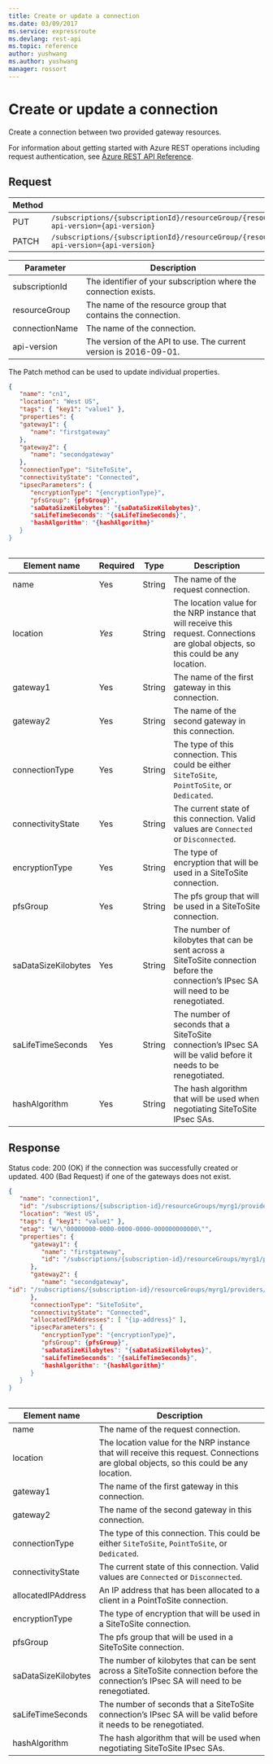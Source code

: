 ```yaml
---
title: Create or update a connection
ms.date: 03/09/2017
ms.service: expressroute
ms.devlang: rest-api
ms.topic: reference
author: yushwang
ms.author: yushwang
manager: rossort
---
```

# Create or update a connection
Create a connection between two provided gateway resources.  

For information about getting started with Azure REST operations including request authentication, see [Azure REST API Reference](../../index.md).

## Request  
 
|Method|Request URI|  
|------------|-----------------|  
|PUT|`/subscriptions/{subscriptionId}/resourceGroup/{resourceGroup}/providers/microsoft.network/connections/{connectionName}?api-version={api-version}`|  
|PATCH|`/subscriptions/{subscriptionId}/resourceGroup/{resourceGroup}/providers/microsoft.network/connections/{connectionName}?api-version={api-version}`|  

| Parameter | Description |
| --------- | ----------- |
| subscriptionId | The identifier of your subscription where the connection exists. |
| resourceGroup | The name of the resource group that contains the connection. |
| connectionName | The name of the connection.|
| api-version | The version of the API to use. The current version is 2016-09-01. | 

The Patch method can be used to update individual properties.  
  
```json  
{  
   "name": "cn1",  
   "location": "West US",  
   "tags": { "key1": "value1" },  
   "properties": {  
   "gateway1": {  
      "name": "firstgateway"  
   },  
   "gateway2": {  
      "name": "secondgateway"  
   },  
   "connectionType": "SiteToSite",  
   "connectivityState": "Connected",  
   "ipsecParameters": {  
      "encryptionType": "{encryptionType}",  
      "pfsGroup": {pfsGroup}",  
      "saDataSizeKilobytes": "{saDataSizeKilobytes}",  
      "saLifeTimeSeconds": "{saLifeTimeSeconds}",  
      "hashAlgorithm": "{hashAlgorithm}"  
   }  
}  
  
```  
  
|Element name|Required|Type|Description|  
|------------------|--------------|----------|-----------------|  
|name|Yes|String|The name of the request connection.|  
|location|*Yes*|String|The location value for the NRP instance that will receive this request. Connections are global objects, so this could be any location.|  
|gateway1|Yes|String|The name of the first gateway in this connection.|  
|gateway2|Yes|String|The name of the second gateway in this connection.|  
|connectionType|Yes|String|The type of this connection. This could be either `SiteToSite`, `PointToSite`, or `Dedicated`.|  
|connectivityState|Yes|String|The current state of this connection. Valid values are `Connected` or `Disconnected`.|  
|encryptionType|Yes|String|The type of encryption that will be used in a SiteToSite connection.|  
|pfsGroup|Yes|String|The pfs group that will be used in a SiteToSite connection.|  
|saDataSizeKilobytes|Yes|String|The number of kilobytes that can be sent across a SiteToSite connection before the connection’s IPsec SA will need to be renegotiated.|  
|saLifeTimeSeconds|Yes|String|The number of seconds that a SiteToSite connection’s IPsec SA will be valid before it needs to be renegotiated.|  
|hashAlgorithm|Yes|String|The hash algorithm that will be used when negotiating SiteToSite IPsec SAs.|  
  
## Response  
 Status code: 200 (OK) if the connection was successfully created or updated. 400 (Bad Request) if one of the gateways does not exist.  
  
```json  
{  
   "name": "connection1",  
   "id": "/subscriptions/{subscription-id}/resourceGroups/myrg1/providers/microsoft.network/connections/connection1",  
   "location": "West US",  
   "tags": { "key1": "value1" },  
   "etag": "W/\"00000000-0000-0000-0000-000000000000\"",  
   "properties": {  
      "gateway1": {  
         "name": "firstgateway",  
         "id": "/subscriptions/{subscription-id}/resourceGroups/myrg1/providers/microsoft.network/SiteToSite/firstgateway"  
      },  
      "gateway2": {  
         "name": "secondgateway",  
"id": "/subscriptions/{subscription-id}/resourceGroups/myrg1/providers/microsoft.network/SiteToSite/secondgateway"  
      },  
      "connectionType": "SiteToSite",  
      "connectivityState": "Connected",  
      "allocatedIPAddresses": [ "{ip-address}" ],  
      "ipsecParameters": {  
         "encryptionType": "{encryptionType}",  
         "pfsGroup": {pfsGroup}",  
         "saDataSizeKilobytes": "{saDataSizeKilobytes}",  
         "saLifeTimeSeconds": "{saLifeTimeSeconds}",  
         "hashAlgorithm": "{hashAlgorithm}"  
      }  
   }  
}  
  
```  
  
|Element name|Description|  
|------------------|-----------------|  
|name|The name of the request connection.|  
|location|The location value for the NRP instance that will receive this request. Connections are global objects, so this could be any location.|  
|gateway1|The name of the first gateway in this connection.|  
|gateway2|The name of the second gateway in this connection.|  
|connectionType|The type of this connection. This could be either `SiteToSite`, `PointToSite`, or `Dedicated`.|  
|connectivityState|The current state of this connection. Valid values are `Connected` or `Disconnected`.|  
|allocatedIPAddress|An IP address that has been allocated to a client in a PointToSite connection.|  
|encryptionType|The type of encryption that will be used in a SiteToSite connection.|  
|pfsGroup|The pfs group that will be used in a SiteToSite connection.|  
|saDataSizeKilobytes|The number of kilobytes that can be sent across a SiteToSite connection before the connection’s IPsec SA will need to be renegotiated.|  
|saLifeTimeSeconds|The number of seconds that a SiteToSite connection’s IPsec SA will be valid before it needs to be renegotiated.|  
|hashAlgorithm|The hash algorithm that will be used when negotiating SiteToSite IPsec SAs.|
